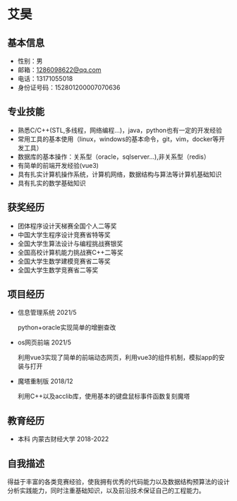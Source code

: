 # 艾昊
## 基本信息
- 性别：男
- 邮箱：1286098622@qq.com
- 电话：13171055018
- 身份证号码：152801200007070636
## 专业技能
- 熟悉C/C++(STL,多线程，网络编程...)，java，python也有一定的开发经验
- 常用工具的基本使用（linux，windows的基本命令，git，vim，docker等开发工具）
- 数据库的基本操作：关系型（oracle，sqlserver...),非关系型（redis）
- 有简单的前端开发经验(vue3)
- 具有扎实计算机操作系统，计算机网络，数据结构与算法等计算机基础知识
- 具有扎实的数学基础知识

## 获奖经历
- 团体程序设计天梯赛全国个人二等奖
- 中国大学生程序设计竞赛省特等奖
- 全国大学生算法设计与编程挑战赛银奖
- 全国高校计算机能力挑战赛C++二等奖
- 全国大学生数学建模竞赛省二等奖
- 全国大学生数学竞赛省二等奖
## 项目经历
- 信息管理系统 2021/5 
  
  python+oracle实现简单的增删查改
- os网页前端 2021/5
  
  利用vue3实现了简单的前端动态网页，利用vue3的组件机制，模拟app的安装与打开
- 魔塔重制版 2018/12
  
  利用C++以及acclib库，使用基本的键盘鼠标事件函数复刻魔塔
## 教育经历
- 本科 内蒙古财经大学  2018-2022
## 自我描述
得益于丰富的各类竞赛经验，使我拥有优秀的代码能力以及数据结构预算法的设计分析实践能力，同时注重基础知识，以及前沿技术保证自己的工程能力。
